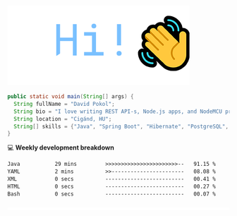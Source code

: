 ![Hi!](assets/images/hi.png)

```java
public static void main(String[] args) {
  String fullName = "David Pokol";
  String bio = "I love writing REST API-s, Node.js apps, and NodeMCU programs";
  String location = "Cigánd, HU";
  String[] skills = {"Java", "Spring Boot", "Hibernate", "PostgreSQL", "Git"};
}
```

💻 **Weekly development breakdown**
<!--START_SECTION:waka-->

```txt
Java           29 mins         >>>>>>>>>>>>>>>>>>>>>>>--   91.15 %
YAML           2 mins          >>-----------------------   08.08 %
XML            0 secs          -------------------------   00.41 %
HTML           0 secs          -------------------------   00.27 %
Bash           0 secs          -------------------------   00.07 %
```

<!--END_SECTION:waka-->

![footer](assets/images/footer.png)
